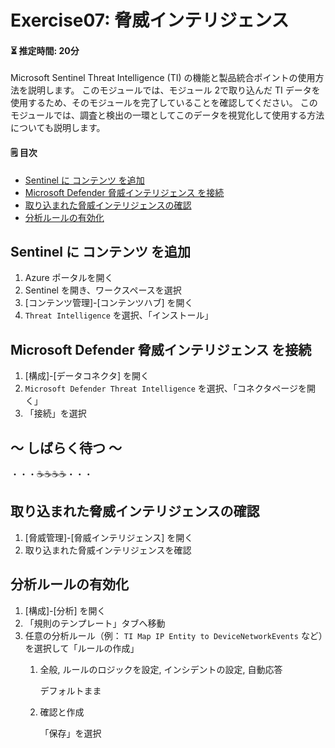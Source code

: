 # Exercise07: 脅威インテリジェンス

#### ⏳ 推定時間: 20分

Microsoft Sentinel Threat Intelligence (TI) の機能と製品統合ポイントの使用方法を説明します。
このモジュールでは、モジュール 2で取り込んだ TI データを使用するため、そのモジュールを完了していることを確認してください。
このモジュールでは、調査と検出の一環としてこのデータを視覚化して使用する方法についても説明します。

#### 🗒️ 目次

- [Sentinel に コンテンツ を追加](#sentinel-に-コンテンツ-を追加)
- [Microsoft Defender 脅威インテリジェンス を接続](#microsoft-defender-脅威インテリジェンス-を接続)
- [取り込まれた脅威インテリジェンスの確認](#取り込まれた脅威インテリジェンスの確認)
- [分析ルールの有効化](#分析ルールの有効化)


## Sentinel に コンテンツ を追加

1. Azure ポータルを開く
1. Sentinel を開き、ワークスペースを選択
1. [コンテンツ管理]-[コンテンツハブ] を開く
1. `Threat Intelligence` を選択、「インストール」


## Microsoft Defender 脅威インテリジェンス を接続

1. [構成]-[データコネクタ] を開く
1. `Microsoft Defender Threat Intelligence` を選択、「コネクタページを開く」
1. 「接続」を選択


## ～ しばらく待つ ～

・・・☕☕☕☕・・・

## 取り込まれた脅威インテリジェンスの確認

1. [脅威管理]-[脅威インテリジェンス] を開く
1. 取り込まれた脅威インテリジェンスを確認


## 分析ルールの有効化

1. [構成]-[分析] を開く
1. 「規則のテンプレート」タブへ移動
1. 任意の分析ルール（例： `TI Map IP Entity to DeviceNetworkEvents` など）を選択して「ルールの作成」
    1. 全般, ルールのロジックを設定, インシデントの設定, 自動応答

        デフォルトまま

    1. 確認と作成

        「保存」を選択






